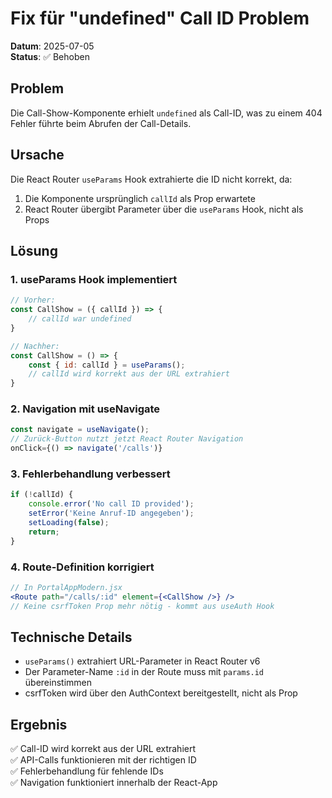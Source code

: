 # Fix für "undefined" Call ID Problem

**Datum**: 2025-07-05  
**Status**: ✅ Behoben

## Problem

Die Call-Show-Komponente erhielt `undefined` als Call-ID, was zu einem 404 Fehler führte beim Abrufen der Call-Details.

## Ursache

Die React Router `useParams` Hook extrahierte die ID nicht korrekt, da:
1. Die Komponente ursprünglich `callId` als Prop erwartete
2. React Router übergibt Parameter über die `useParams` Hook, nicht als Props

## Lösung

### 1. **useParams Hook implementiert**
```jsx
// Vorher:
const CallShow = ({ callId }) => {
    // callId war undefined
}

// Nachher:
const CallShow = () => {
    const { id: callId } = useParams();
    // callId wird korrekt aus der URL extrahiert
}
```

### 2. **Navigation mit useNavigate**
```jsx
const navigate = useNavigate();
// Zurück-Button nutzt jetzt React Router Navigation
onClick={() => navigate('/calls')}
```

### 3. **Fehlerbehandlung verbessert**
```jsx
if (!callId) {
    console.error('No call ID provided');
    setError('Keine Anruf-ID angegeben');
    setLoading(false);
    return;
}
```

### 4. **Route-Definition korrigiert**
```jsx
// In PortalAppModern.jsx
<Route path="/calls/:id" element={<CallShow />} />
// Keine csrfToken Prop mehr nötig - kommt aus useAuth Hook
```

## Technische Details

- `useParams()` extrahiert URL-Parameter in React Router v6
- Der Parameter-Name `:id` in der Route muss mit `params.id` übereinstimmen
- csrfToken wird über den AuthContext bereitgestellt, nicht als Prop

## Ergebnis

✅ Call-ID wird korrekt aus der URL extrahiert  
✅ API-Calls funktionieren mit der richtigen ID  
✅ Fehlerbehandlung für fehlende IDs  
✅ Navigation funktioniert innerhalb der React-App